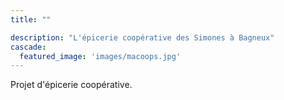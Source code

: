 ```yaml
---
title: ""

description: "L'épicerie coopérative des Simones à Bagneux"
cascade:
  featured_image: 'images/macoops.jpg'
---
```

Projet d'épicerie coopérative.
